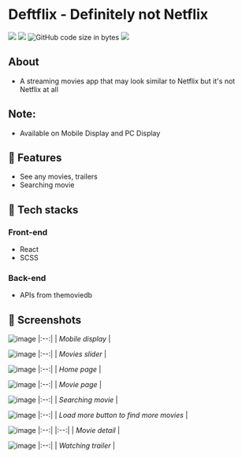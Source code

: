 # Deftflix - Definitely not Netflix
<img src="https://img.shields.io/github/stars/anhduy1202/Not-Reddit"/> <img src="https://img.shields.io/github/issues/anhduy1202/Not-Reddit"/> ![GitHub code size in bytes](https://img.shields.io/github/languages/code-size/anhduy1202/Not-Reddit) <img src="https://img.shields.io/github/license/anhduy1202/Not-Reddit"/>

## About
* A streaming movies app that may look similar to Netflix but it's not Netflix at all

## Note:
* Available on Mobile Display and PC Display

## 🤖 Features
* See any movies, trailers
* Searching movie

## 🤖 Tech stacks
### Front-end
* React
* SCSS

### Back-end
* APIs from themoviedb

## 👾 Screenshots

![image](https://user-images.githubusercontent.com/94590046/213256429-edab4af5-5b5c-4224-b4f9-932b60cdc141.png)
|:--:| 
| *Mobile display* |

![image](https://user-images.githubusercontent.com/94590046/213253559-64139a5a-ec74-415d-8187-3c1641da0c7f.png)
|:--:| 
| *Movies slider* |

![image](https://user-images.githubusercontent.com/94590046/213254586-6ab4f6bb-c42d-4a34-8505-b833ec86213e.png)
|:--:| 
| *Home page* |

![image](https://user-images.githubusercontent.com/94590046/213254852-d5e4cee2-cb6d-4be7-be29-e8702551e740.png)
|:--:| 
| *Movie page* |

![image](https://user-images.githubusercontent.com/94590046/213254931-b91f5e7c-ff78-48a0-92c8-d86035f83fdf.png)
|:--:| 
| *Searching movie* |

![image](https://user-images.githubusercontent.com/94590046/213255214-cfbd697f-c6a5-476a-b2f6-a094294f0503.png)
|:--:| 
| *Load more button to find more movies* |

![image](https://user-images.githubusercontent.com/94590046/213256298-80b46f39-0484-4395-9280-7b8e817f6b67.png)
|:--:| 
|:--:| 
| *Movie detail* |

![image](https://user-images.githubusercontent.com/94590046/213256562-9fb0eab4-6bd3-41da-84e3-ea420eb4e016.png)
|:--:| 
| *Watching trailer* |
